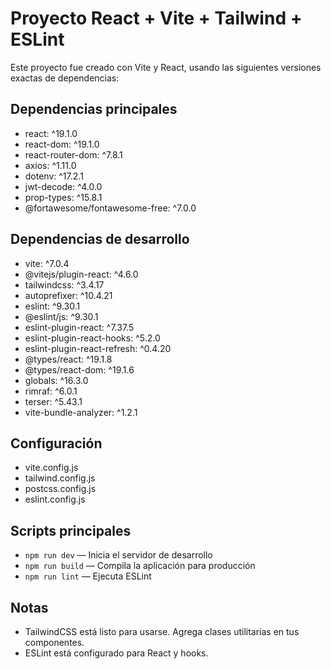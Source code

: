 
# Proyecto React + Vite + Tailwind + ESLint

Este proyecto fue creado con Vite y React, usando las siguientes versiones exactas de dependencias:

## Dependencias principales
- react: ^19.1.0
- react-dom: ^19.1.0
- react-router-dom: ^7.8.1
- axios: ^1.11.0
- dotenv: ^17.2.1
- jwt-decode: ^4.0.0
- prop-types: ^15.8.1
- @fortawesome/fontawesome-free: ^7.0.0

## Dependencias de desarrollo
- vite: ^7.0.4
- @vitejs/plugin-react: ^4.6.0
- tailwindcss: ^3.4.17
- autoprefixer: ^10.4.21
- eslint: ^9.30.1
- @eslint/js: ^9.30.1
- eslint-plugin-react: ^7.37.5
- eslint-plugin-react-hooks: ^5.2.0
- eslint-plugin-react-refresh: ^0.4.20
- @types/react: ^19.1.8
- @types/react-dom: ^19.1.6
- globals: ^16.3.0
- rimraf: ^6.0.1
- terser: ^5.43.1
- vite-bundle-analyzer: ^1.2.1

## Configuración
- vite.config.js
- tailwind.config.js
- postcss.config.js
- eslint.config.js

## Scripts principales
- `npm run dev` — Inicia el servidor de desarrollo
- `npm run build` — Compila la aplicación para producción
- `npm run lint` — Ejecuta ESLint

## Notas
- TailwindCSS está listo para usarse. Agrega clases utilitarias en tus componentes.
- ESLint está configurado para React y hooks.
